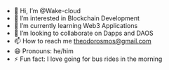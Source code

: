 - 👋 Hi, I’m @Wake-cloud
- 👀 I’m interested in Blockchain Development
- 🌱 I’m currently learning Web3 Applications
- 💞️ I’m looking to collaborate on Dapps and DAOS
- 📫 How to reach me theodorosmos@gmail.com
- 😄 Pronouns: he/him
- ⚡ Fun fact: I love going for bus rides in the morning

<!---
Wake-cloud/Wake-cloud is a ✨ special ✨ repository because its `README.md` (this file) appears on your GitHub profile.
You can click the Preview link to take a look at your changes.
--->
